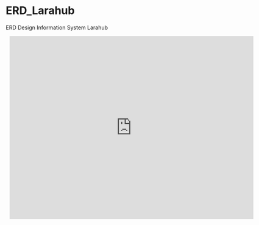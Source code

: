 # ERD_Larahub
ERD Design Information System Larahub 

<div style="width: 640px; height: 480px; margin: 10px; position: relative;"><iframe allowfullscreen frameborder="0" style="width:640px; height:480px" src="https://app.lucidchart.com/documents/embeddedchart/633ce67e-aac6-43ae-b69e-1f70770a4a8c" id="qZN.Ke0T45g8"></iframe></div>
